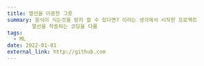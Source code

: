 ```yaml
---
title: 열선을 이용한 그릇
summary: 음식이 식는것을 방지 할 수 있다면? 이라는 생각에서 시작한 프로젝트
        열선을 작동하는 코딩을 다룸
tags:
  - ML
date: 2022-01-01
external_link: http://github.com
---
```

